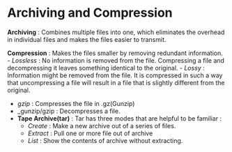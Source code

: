 # Archiving and Compression

__Archiving__ : Combines multiple files into one, which eliminates the overhead in individual files and makes the files easier to transmit.

__Compression__ : Makes the files smaller by removing redundant information.
    - _Lossless_ : No information is removed from the file. Compressing a file and decompressing it leaves something identical to the original.
    - _Lossy_ :  Information might be removed from the file. It is compressed in such a way that uncompressing a file will result in a file that is slightly different from the original.

- _gzip <filename>_  : Compresses the file in .gz(Gunzip)
- _gunzip/gzip <compressedfilename> : Decompresses a file.
- __Tape Archive(tar)__ : Tar has three modes that are helpful to be familiar : 
    - _Create_ : Make a new archive out of a series of files.
    - _Extract_ : Pull one or more file out of archive
    - _List_ : Show the contents of archive without extracting.
    